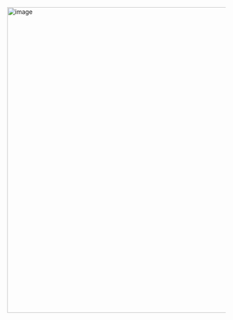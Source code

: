 <img width="763" height="703" alt="image" src="https://github.com/user-attachments/assets/7adc2170-a739-4d8c-bd10-51013e93c440" />
